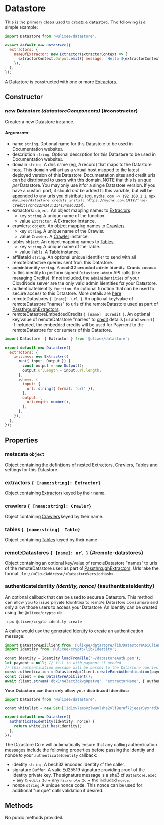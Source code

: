 # Datastore

This is the primary class used to create a datastore. The following is a simple example:

```js
import Datastore from '@ulixee/datastore';

export default new Datastore({
  extractors: {
    nameOfExtractor: new Extractor(extractorContext => {
      extractorContext.Output.emit({ message: `Hello ${extractorContext.input.firstName}` });
    }),
  },
});
```

A Datastore is constructed with one or more [Extractors](./extractor.md).

## Constructor

### new Datastore _(datastoreComponents)_ {#constructor}

Creates a new Datastore instance.

#### **Arguments**:

- name `string`. Optional name for this Datastore to be used in Documentation websites.
- description `string`. Optional description for this Datastore to be used in Documentation websites.
- domain `string`. A dns name (eg, A record) that maps to the Datastore host. This domain will act as a virtual host mapped to the latest deployed version of this Datastore. Documentation sites and credit urls can be distributed to users with this domain. NOTE that this is unique _per_ Datastore. You may only use it for a single Datastore version. If you have a custom port, it should _not_ be added to this variable, but will be appended to any urls you distribute (eg, `mydns.com -> 192.168.1.1`, `npx @ulixee/datastore credits install https://mydns.com:1818/free-credits?crd2234343:234234ssd3234`).
- extractors: `object`. An object mapping names to [Extractors](./extractor.md).
  - key `string`. A unique name of the function.
  - value `Extractor`. A [Extractor](./extractor.md) instance.
- crawlers: `object`. An object mapping names to [Crawlers](./crawler.md).
  - key `string`. A unique name of the Crawler.
  - value `Crawler`. A [Crawler](./crawler.md) instance.
- tables `object`. An object mapping names to [Tables](./table.md).
  - key `string`. A unique name of the Table.
  - value `Table`. A [Table](./table.md) instance.
- affiliateId `string`. An optional unique identifier to send with all remoteDatastore queries sent from this Datastore.
- adminIdentity `string`. A bech32 encoded admin Identity. Grants access to this identity to perform signed `Datastore.admin` API calls (like managing [Credits](../advanced/credits.md)). If not included, the `adminIdentities` of your CloudNode server are the only valid admin Identities for your Datastore.
- authenticateIdentity `function`. An optional function that can be used to secure access to this Datastore. More details are [here](#authenticateIdentity)
- remoteDatastores `{ [name]: url }`. An optional key/value of remoteDatastore "names" to urls of the remoteDatastore used as part of [PassthroughExtractors](./passthrough-extractor.md).
- remoteDatastoreEmbeddedCredits `{ [name]: ICredit }`. An optional key/value of remoteDatastore "names" to [credit](../advanced/credits.md) details (`id` and `secret`). If included, the embedded credits will be used for Payment to the remoteDatastore for consumers of this Datastore.

```js
import Datastore, { Extractor } from '@ulixee/datastore';

export default new Datastore({
  extractors: {
    instance: new Extractor({
      run({ input, Output }) {
        const output = new Output();
        output.urlLength = input.url.length;
      },
      schema: {
        input: {
          url: string({ format: 'url' }),
        },
        output: {
          urlLength: number(),
        },
      },
    }),
  },
});
```

## Properties

### metadata `object`

Object containing the definitions of nested Extractors, Crawlers, Tables and settings for this Datastore.

### extractors `{ [name:string]: Extractor}`

Object containing [Extractors](./extractor.md) keyed by their name.

### crawlers `{ [name:string]: Crawler}`

Object containing [Crawlers](./crawler.md) keyed by their name.

### tables `{ [name:string]: Table}`

Object containing [Tables](./table.md) keyed by their name.

### remoteDatastores `{ [name]: url }` {#remote-datastores}

Object containing an optional key/value of remoteDatastore "names" to urls of the remoteDatastore used as part of [PassthroughExtractors](./passthrough-extractor.md). Urls take the format `ulx://<CloudAddress>/<DatastoreVersionHash>`.

### authenticateIdentity _(identity, nonce)_ {#authenticateIdentity}

An optional callback that can be used to secure a Datastore. This method can allow you to issue private Identities to remote Datastore consumers and only allow those users to access your Datastore. An Identity can be created using the `@ulixee/crypto` cli:

```bash
 npx @ulixee/crypto identity create
```

A caller would use the generated Identity to create an authentication message:

```js
import DatastoreApiClient from '@ulixee/datastore/lib/DatastoreApiClient';
import Identity from '@ulixee/crypto/lib/Identity';

const identity = Identity.loadFromFile('~/datastoreAuth.pem');
let payment = null; // fill in with payment if needed
// this authentication message will be passed to the Datastore queries.
const authentication = DatastoreApiClient.createExecAuthentication(payment, identity);
const client = new DatastoreApiClient();
await client.stream('dbx1tn43ect3qkwg0patvq', 'extractorName', { authentication });
```

Your Datastore can then only allow your distributed Identities:

```js
import Datastore from '@ulixee/datastore';

const whitelist = new Set([`id1xv7empyzlwuvlshs2vlf9eruf72jeesr8yxrrd3esusj75qsr6jqj6dv3p`]);

export default new Datastore({
  authenticateIdentity(identity, nonce) {
    return whitelist.has(identity);
  },
});
```

The Datastore Core will automatically ensure that any calling authentication messages include the following properties before passing the identity and nonce to your `authenticateIdentity` callback:

- identity `string`. A bech32 encoded Identity of the caller.
- signature `Buffer`. A valid Ed25519 signature providing proof of the Identity private key. The signature message is a sha3 of `Datastore.exec` + any `Credits Id` + any `Micronote Id` + the included `nonce`.
- nonce `string`. A unique nonce code. This nonce can be used for additional "unique" calls validation if desired.

## Methods

No public methods provided.
